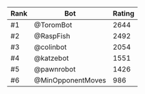 Rank|Bot|Rating
---|---|---
#1|@ToromBot|2644
#2|@RaspFish|2492
#3|@colinbot|2054
#4|@katzebot|1551
#5|@pawnrobot|1426
#6|@MinOpponentMoves|986
